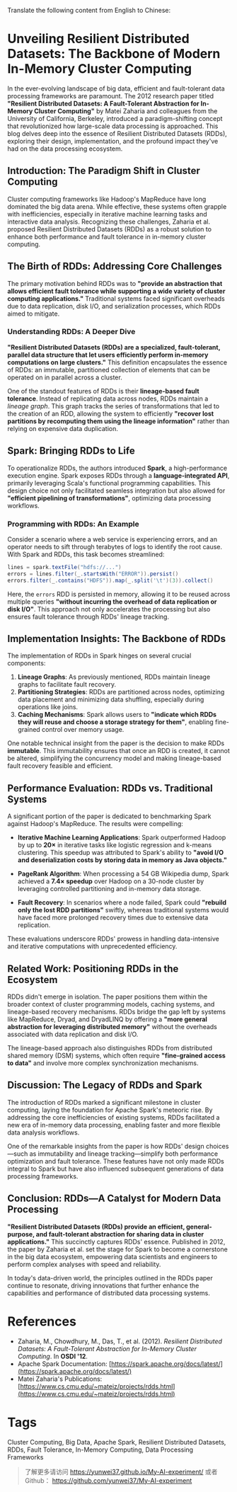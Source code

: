 Translate the following content from English to Chinese:

# Unveiling Resilient Distributed Datasets: The Backbone of Modern In-Memory Cluster Computing

In the ever-evolving landscape of big data, efficient and fault-tolerant data processing frameworks are paramount. The 2012 research paper titled **"Resilient Distributed Datasets: A Fault-Tolerant Abstraction for In-Memory Cluster Computing"** by Matei Zaharia and colleagues from the University of California, Berkeley, introduced a paradigm-shifting concept that revolutionized how large-scale data processing is approached. This blog delves deep into the essence of Resilient Distributed Datasets (RDDs), exploring their design, implementation, and the profound impact they've had on the data processing ecosystem.

## Introduction: The Paradigm Shift in Cluster Computing

Cluster computing frameworks like Hadoop's MapReduce have long dominated the big data arena. While effective, these systems often grapple with inefficiencies, especially in iterative machine learning tasks and interactive data analysis. Recognizing these challenges, Zaharia et al. proposed Resilient Distributed Datasets (RDDs) as a robust solution to enhance both performance and fault tolerance in in-memory cluster computing.

## The Birth of RDDs: Addressing Core Challenges

The primary motivation behind RDDs was to **"provide an abstraction that allows efficient fault tolerance while supporting a wide variety of cluster computing applications."** Traditional systems faced significant overheads due to data replication, disk I/O, and serialization processes, which RDDs aimed to mitigate.

### Understanding RDDs: A Deeper Dive

**"Resilient Distributed Datasets (RDDs) are a specialized, fault-tolerant, parallel data structure that let users efficiently perform in-memory computations on large clusters."** This definition encapsulates the essence of RDDs: an immutable, partitioned collection of elements that can be operated on in parallel across a cluster.

One of the standout features of RDDs is their **lineage-based fault tolerance**. Instead of replicating data across nodes, RDDs maintain a *lineage graph*. This graph tracks the series of transformations that led to the creation of an RDD, allowing the system to efficiently **"recover lost partitions by recomputing them using the lineage information"** rather than relying on expensive data duplication.

## Spark: Bringing RDDs to Life

To operationalize RDDs, the authors introduced **Spark**, a high-performance execution engine. Spark exposes RDDs through a **language-integrated API**, primarily leveraging Scala's functional programming capabilities. This design choice not only facilitated seamless integration but also allowed for **"efficient pipelining of transformations"**, optimizing data processing workflows.

### Programming with RDDs: An Example

Consider a scenario where a web service is experiencing errors, and an operator needs to sift through terabytes of logs to identify the root cause. With Spark and RDDs, this task becomes streamlined:

```scala
lines = spark.textFile("hdfs://...")
errors = lines.filter(_.startsWith("ERROR")).persist()
errors.filter(_.contains("HDFS")).map(_.split('\t')(3)).collect()
```

Here, the `errors` RDD is persisted in memory, allowing it to be reused across multiple queries **"without incurring the overhead of data replication or disk I/O"**. This approach not only accelerates the processing but also ensures fault tolerance through RDDs' lineage tracking.

## Implementation Insights: The Backbone of RDDs

The implementation of RDDs in Spark hinges on several crucial components:

1. **Lineage Graphs**: As previously mentioned, RDDs maintain lineage graphs to facilitate fault recovery.
2. **Partitioning Strategies**: RDDs are partitioned across nodes, optimizing data placement and minimizing data shuffling, especially during operations like joins.
3. **Caching Mechanisms**: Spark allows users to **"indicate which RDDs they will reuse and choose a storage strategy for them"**, enabling fine-grained control over memory usage.

One notable technical insight from the paper is the decision to make RDDs **immutable**. This immutability ensures that once an RDD is created, it cannot be altered, simplifying the concurrency model and making lineage-based fault recovery feasible and efficient.

## Performance Evaluation: RDDs vs. Traditional Systems

A significant portion of the paper is dedicated to benchmarking Spark against Hadoop's MapReduce. The results were compelling:

- **Iterative Machine Learning Applications**: Spark outperformed Hadoop by up to **20×** in iterative tasks like logistic regression and k-means clustering. This speedup was attributed to Spark's ability to **"avoid I/O and deserialization costs by storing data in memory as Java objects."**

- **PageRank Algorithm**: When processing a 54 GB Wikipedia dump, Spark achieved a **7.4× speedup** over Hadoop on a 30-node cluster by leveraging controlled partitioning and in-memory data storage.

- **Fault Recovery**: In scenarios where a node failed, Spark could **"rebuild only the lost RDD partitions"** swiftly, whereas traditional systems would have faced more prolonged recovery times due to extensive data replication.

These evaluations underscore RDDs' prowess in handling data-intensive and iterative computations with unprecedented efficiency.

## Related Work: Positioning RDDs in the Ecosystem

RDDs didn't emerge in isolation. The paper positions them within the broader context of cluster programming models, caching systems, and lineage-based recovery mechanisms. RDDs bridge the gap left by systems like MapReduce, Dryad, and DryadLINQ by offering a **"more general abstraction for leveraging distributed memory"** without the overheads associated with data replication and disk I/O.

The lineage-based approach also distinguishes RDDs from distributed shared memory (DSM) systems, which often require **"fine-grained access to data"** and involve more complex synchronization mechanisms.

## Discussion: The Legacy of RDDs and Spark

The introduction of RDDs marked a significant milestone in cluster computing, laying the foundation for Apache Spark's meteoric rise. By addressing the core inefficiencies of existing systems, RDDs facilitated a new era of in-memory data processing, enabling faster and more flexible data analysis workflows.

One of the remarkable insights from the paper is how RDDs' design choices—such as immutability and lineage tracking—simplify both performance optimization and fault tolerance. These features have not only made RDDs integral to Spark but have also influenced subsequent generations of data processing frameworks.

## Conclusion: RDDs—A Catalyst for Modern Data Processing

**"Resilient Distributed Datasets (RDDs) provide an efficient, general-purpose, and fault-tolerant abstraction for sharing data in cluster applications."** This succinctly captures RDDs' essence. Published in 2012, the paper by Zaharia et al. set the stage for Spark to become a cornerstone in the big data ecosystem, empowering data scientists and engineers to perform complex analyses with speed and reliability.

In today's data-driven world, the principles outlined in the RDDs paper continue to resonate, driving innovations that further enhance the capabilities and performance of distributed data processing systems.

# References

- Zaharia, M., Chowdhury, M., Das, T., et al. (2012). *Resilient Distributed Datasets: A Fault-Tolerant Abstraction for In-Memory Cluster Computing*. In **OSDI '12**.
- Apache Spark Documentation: [https://spark.apache.org/docs/latest/](https://spark.apache.org/docs/latest/)
- Matei Zaharia's Publications: [https://www.cs.cmu.edu/~mateiz/projects/rdds.html](https://www.cs.cmu.edu/~mateiz/projects/rdds.html)

# Tags

Cluster Computing, Big Data, Apache Spark, Resilient Distributed Datasets, RDDs, Fault Tolerance, In-Memory Computing, Data Processing Frameworks

> 了解更多请访问 <https://yunwei37.github.io/My-AI-experiment/> 或者 Github： <https://github.com/yunwei37/My-AI-experiment>
